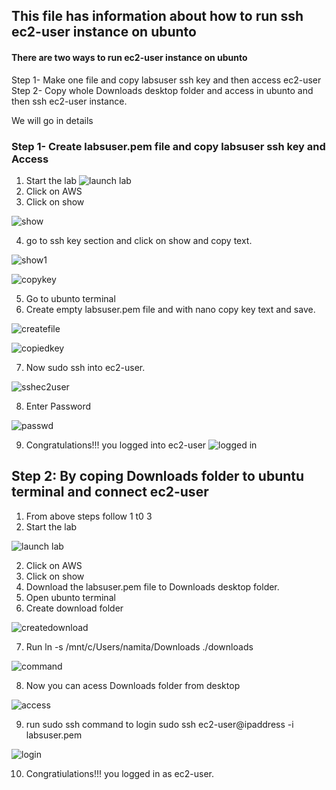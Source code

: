 ## This file has information about how to run ssh ec2-user instance on ubunto
#### There are two ways to run ec2-user instance on ubunto
Step 1- Make one file and copy labsuser ssh key and then access ec2-user
Step 2- Copy whole Downloads desktop folder and access in ubunto and then ssh ec2-user instance.

We will go in details 

### Step 1- Create labsuser.pem file and copy labsuser ssh key and Access

1. Start the lab
![launch lab](./image/lauchAWS.jpg)
2. Click on AWS
3. Click on show

![show](./image/show.jpg)

4. go to ssh key section and click on show and copy text.

![show1](./image/show1.jpg)

![copykey](./image/copykey.jpg)

5. Go to ubunto terminal
6. Create empty labsuser.pem file and with nano copy key text and save.

![createfile](./image/createfile.jpg)

![copiedkey](./image/key.jpg)

7. Now sudo ssh into ec2-user.

![sshec2user](./image/ssh.jpg)

8. Enter Password

![passwd](./image/passwd.jpg)

9.  Congratulations!!! you logged into ec2-user
![logged in](./image/loggedin.jpg)


## Step 2: By coping Downloads folder to ubuntu terminal and connect ec2-user

1. From above steps follow 1 t0 3
1. Start the lab

![launch lab](./image/lauchAWS.jpg)

2. Click on AWS
3. Click on show
4. Download the labsuser.pem file to Downloads desktop folder.
5. Open ubunto terminal
6. Create download folder

![createdownload](./image/createdownloads.jpg)

7. Run ln -s /mnt/c/Users/namita/Downloads ./downloads

![command](./image/command.jpg)

8. Now you can acess Downloads folder from desktop

![access](./image/access.jpg)

9. run sudo  ssh command to login sudo ssh ec2-user@ipaddress -i labsuser.pem

![login](./image/login.jpg)

10. Congratiulations!!! you logged in as ec2-user.